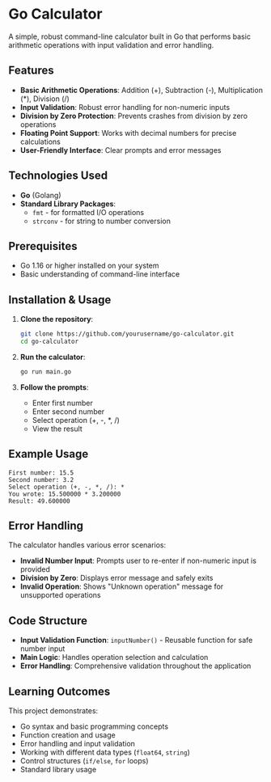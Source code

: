 # Go Calculator

A simple, robust command-line calculator built in Go that performs basic arithmetic operations with input validation and error handling.

## Features

- **Basic Arithmetic Operations**: Addition (+), Subtraction (-), Multiplication (*), Division (/)
- **Input Validation**: Robust error handling for non-numeric inputs
- **Division by Zero Protection**: Prevents crashes from division by zero operations
- **Floating Point Support**: Works with decimal numbers for precise calculations
- **User-Friendly Interface**: Clear prompts and error messages

## Technologies Used

- **Go** (Golang)
- **Standard Library Packages**:
  - `fmt` - for formatted I/O operations
  - `strconv` - for string to number conversion

## Prerequisites

- Go 1.16 or higher installed on your system
- Basic understanding of command-line interface

## Installation & Usage

1. **Clone the repository**:
   ```bash
   git clone https://github.com/yourusername/go-calculator.git
   cd go-calculator
   ```

2. **Run the calculator**:
   ```bash
   go run main.go
   ```

3. **Follow the prompts**:
   - Enter first number
   - Enter second number  
   - Select operation (+, -, *, /)
   - View the result

## Example Usage

```
First number: 15.5
Second number: 3.2
Select operation (+, -, *, /): *
You wrote: 15.500000 * 3.200000
Result: 49.600000
```

## Error Handling

The calculator handles various error scenarios:

- **Invalid Number Input**: Prompts user to re-enter if non-numeric input is provided
- **Division by Zero**: Displays error message and safely exits
- **Invalid Operation**: Shows "Unknown operation" message for unsupported operations

## Code Structure

- **Input Validation Function**: `inputNumber()` - Reusable function for safe number input
- **Main Logic**: Handles operation selection and calculation
- **Error Handling**: Comprehensive validation throughout the application

## Learning Outcomes

This project demonstrates:
- Go syntax and basic programming concepts
- Function creation and usage
- Error handling and input validation
- Working with different data types (`float64`, `string`)
- Control structures (`if/else`, `for` loops)
- Standard library usage

